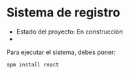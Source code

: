 <h1> Sistema de registro </h1>

- Estado del proyecto: En construcción
- 
Para ejecutar el sistema, debes poner:

```npm install react```
